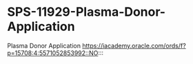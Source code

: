 # SPS-11929-Plasma-Donor-Application
Plasma Donor Application
https://iacademy.oracle.com/ords/f?p=15708:4:5571052853992::NO:::
